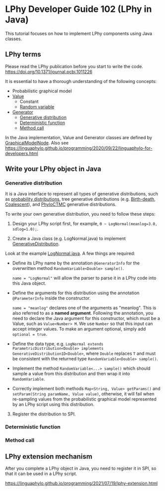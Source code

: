 # LPhy Developer Guide 102 (LPhy in Java)

This tutorial focuses on how to implement LPhy components using Java classes.

## LPhy terms

Please read the LPhy publication before you start to write the code. 
https://doi.org/10.1371/journal.pcbi.1011226

It is essential to have a thorough understanding of the following concepts:

- Probabilistic graphical model
- [Value](https://github.com/LinguaPhylo/linguaPhylo/blob/432a3edea15188c72fa12d42d0f238e9c25c1843/lphy/src/main/java/lphy/core/model/Value.java) 
  - Constant
  - [Random variable](https://github.com/LinguaPhylo/linguaPhylo/blob/432a3edea15188c72fa12d42d0f238e9c25c1843/lphy/src/main/java/lphy/core/model/RandomVariable.java)
- [Generator](https://github.com/LinguaPhylo/linguaPhylo/blob/432a3edea15188c72fa12d42d0f238e9c25c1843/lphy/src/main/java/lphy/core/model/Generator.java)
  - [Generative distribution](https://github.com/LinguaPhylo/linguaPhylo/blob/432a3edea15188c72fa12d42d0f238e9c25c1843/lphy/src/main/java/lphy/core/model/GenerativeDistribution.java)
  - [Deterministic function](https://github.com/LinguaPhylo/linguaPhylo/blob/432a3edea15188c72fa12d42d0f238e9c25c1843/lphy/src/main/java/lphy/core/model/DeterministicFunction.java)
  - [Method call](https://github.com/LinguaPhylo/linguaPhylo/blob/432a3edea15188c72fa12d42d0f238e9c25c1843/lphy-base/src/main/java/lphy/base/evolution/alignment/Alignment.java#L22-L55)

In the Java implementation, Value and Generator classes are defined by 
[GraphicalModelNode](https://github.com/LinguaPhylo/linguaPhylo/blob/432a3edea15188c72fa12d42d0f238e9c25c1843/lphy/src/main/java/lphy/core/model/GraphicalModelNode.java).
Also see https://linguaphylo.github.io/programming/2020/09/22/linguaphylo-for-developers.html


## Write your LPhy object in Java


### Generative distribution

It is a Java interface to represent all types of generative distributions, 
such as [probability distributions](lphy-base/src/main/java/lphy/base/distribution), tree generative distributions 
(e.g. [Birth-death](docs/lphy/evolution/birthdeath.md), [Coalescent](docs/lphy/evolution/birthdeath.md)), 
and [PhyloCTMC](docs/lphy/evolution/likelihood.md) generative distributions.

To write your own generative distribution, you need to follow these steps:

1. Design your LPhy script first, for example, `Θ ~ LogNormal(meanlog=3.0, sdlog=1.0);`.

2. Create a Java class (e.g. LogNormal.java) to implement [GenerativeDistribution<T>](https://github.com/LinguaPhylo/linguaPhylo/blob/432a3edea15188c72fa12d42d0f238e9c25c1843/lphy/src/main/java/lphy/core/model/GenerativeDistribution.java). 

Look at the example [LogNormal.java](https://github.com/LinguaPhylo/linguaPhylo/blob/eea9a4657669a6e9ce3f0acac494fab803df681c/lphy-base/src/main/java/lphy/base/distribution/LogNormal.java).
A few things are required:

   - Define its LPhy name by the annotation `@GeneratorInfo` for the overwritten method `RandomVariable<Double> sample()`. 

     `name = "LogNormal"` will allow the parser to parse it in a LPhy code into this Java object.


   - Define the arguments for this distribution using the annotation `@ParameterInfo` inside the constructor.

     `name = "meanlog"` declares one of the arguments as "meanlog". This is also referred to as a **named argument**. 
     Following the annotation, you need to declare the Java argument for this constructor, 
     which must be a Value, such as `Value<Number> M`. We use `Number` so that this input can accept integer values. 
     To make an argument optional, simply add `optional = true`.


   - Define the data type, e.g. `LogNormal extends ParametricDistribution<Double> implements GenerativeDistribution1D<Double>`,
     where `Double` replaces `T` and must be consistent with the returned type `RandomVariable<Double> sample()`.


   - Implement the method `RandomVariable<...> sample()` which should sample a value from this distribution 
     and then wrap it into `RandomVariable`.


   - Correctly implement both methods `Map<String, Value> getParams()` and `setParam(String paramName, Value value)`, 
     otherwise, it will fail when re-sampling values from the probabilistic graphical model represented by 
     an LPhy script using this distribution.


3. Register the distribution to SPI.


### Deterministic function



### Method call



## LPhy extension mechanism

After you complete a LPhy object in Java, you need to register it in SPI, 
so that it can be used in a LPhy script. 

https://linguaphylo.github.io/programming/2021/07/19/lphy-extension.html



